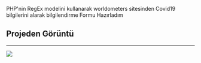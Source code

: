 PHP'nin RegEx modelini kullanarak worldometers sitesinden Covid19 bilgilerini alarak bilgilendirme Formu Hazırladım

<h2>Projeden Görüntü</h2> <hr>

![](https://user-images.githubusercontent.com/69991414/130154381-19e93fe7-1410-41dd-a8e3-9029077a3547.png)
